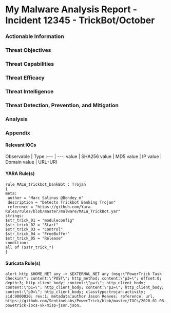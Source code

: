 [//]: # (My Malware Analysis Report - case - Threat/Month)
# My Malware Analysis Report - Incident 12345 - TrickBot/October

[//]: # (Based on https://zeltser.com/media/docs/rating-sheet-threat-reports-info.pdf)
### Actionable Information
[//]: # (What are the most important conclusions about the threat?)

### Threat Objectives
[//]: # (What IT ordata components is the threat intendingto harm?)
[//]: # (Is the threat focused on specific geographies, industries, or other demographics?)
[//]: # (What business processes or human targets is the threat pursuing, if any?)
[//]: # (How motivated is the threat actor to achieve the objectives?)

### Threat Capabilities
[//]: # (What are the threat’s propagation methods?)
[//]: # (What are the mechanics of the threat once it reaches the target?)
[//]: # (How capable is the threat at achieving the objectives?)

### Threat Efficacy
[//]: # (How broad is our attack surface?)
[//]: # (How vulnerable are we to the threat’s methods?)
[//]: # (What mitigation measures do we have?)
[//]: # (How effective are our countermeasures?)

### Threat Intelligence
[//]: # (Have we had any incidents related to this or a similar threat?)
[//]: # (How does the threat affect other industry participants?)
[//]: # (Do we have any adversary group, tool name, or other attribution details?)

### Threat Detection, Prevention, and Mitigation
[//]: # (What steps can reduce the attack surface?)
[//]: # (What countermeasures can helpusprevent, detect, and respond to the threat?)
[//]: # (What should we do next, if anything?)

### Analysis
[//]: # (What tools and other resources helped with the analysis?)
[//]: # (What data and observations supported the conclusions?)
[//]: # (How certain are we that the analysis is accurate?)
[//]: # (Who participated in the analysis and its review?)

### Appendix
[//]: # (This is where you can list any tools used, acronyms, external references, etc at length that is useful but doesn't fit into the rest of the sections in full but should be available for quick reference)

#### Relevant IOCs
[//]: # (Create a table and keep them sorted by type)
Observable | Type
:--- | ---:
value | SHA256
value | MD5
value | IP
value | Domain
value | URL+URI

#### YARA Rule(s)
[//]: # (Use inline code blocks)
```
rule MALW_trickbot_bankBot : Trojan
{
meta:
 author = "Marc Salinas @Bondey_m"
 description = "Detects Trickbot Banking Trojan"
 reference = "https://github.com/Yara-Rules/rules/blob/master/malware/MALW_TrickBot.yar"
strings:
$str_trick_01 = "moduleconfig"
$str_trick_02 = "Start"
$str_trick_03 = "Control"
$str_trick_04 = "FreeBuffer"
$str_trick_05 = "Release"
condition:
all of ($str_trick_*)
}
```

#### Suricata Rule(s)
[//]: # (Use inline code blocks)
```
alert http $HOME_NET any -> $EXTERNAL_NET any (msg:\"PowerTrick Task Checkin\"; content:\"POST\"; http_method; content:\"p3=\"; offset:0; depth:3; http_client_body; content:\"p=i\"; http_client_body; content:\"p1=\"; http_client_body; content:\"p2=\"; http_client_body; content:\"p9=\"; http_client_body; classtype:trojan-activity; sid:9000020; rev:1; metadata:author Jason Reaves; reference: url, https://github.com/SentineLabs/PowerTrick/blob/master/IOCs/2020-01-08-powetrick-iocs-vk-misp-json.json;
```
